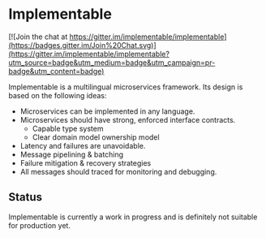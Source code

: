 # Implementable

[![Join the chat at https://gitter.im/implementable/implementable](https://badges.gitter.im/Join%20Chat.svg)](https://gitter.im/implementable/implementable?utm_source=badge&utm_medium=badge&utm_campaign=pr-badge&utm_content=badge)

Implementable is a multilingual microservices framework. Its design is based on the following ideas:

* Microservices can be implemented in any language.
* Microservices should have strong, enforced interface contracts.
  * Capable type system
  * Clear domain model ownership model
* Latency and failures are unavoidable.
 * Message pipelining & batching
 * Failure mitigation & recovery strategies
* All messages should traced for monitoring and debugging.

## Status

Implementable is currently a work in progress and is definitely not suitable for production yet.
